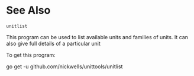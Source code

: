 <!-- Created by mkdoc DO NOT EDIT. -->

# See Also

```
unitlist
```
This program can be used to list available units and families of units\. It can
also give full details of a particular unit

To get this program:

go get \-u github\.com/nickwells/unittools/unitlist
